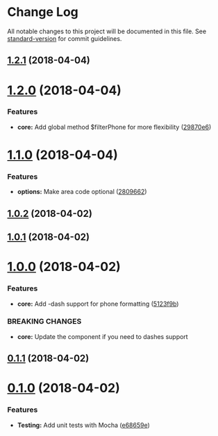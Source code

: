 # Change Log

All notable changes to this project will be documented in this file. See [standard-version](https://github.com/conventional-changelog/standard-version) for commit guidelines.

<a name="1.2.1"></a>
## [1.2.1](https://github.com/evildvl/vue-e164/compare/v1.2.0...v1.2.1) (2018-04-04)



<a name="1.2.0"></a>
# [1.2.0](https://github.com/evildvl/vue-e164/compare/v1.1.0...v1.2.0) (2018-04-04)


### Features

* **core:** Add global method $filterPhone for more flexibility ([29870e6](https://github.com/evildvl/vue-e164/commit/29870e6))



<a name="1.1.0"></a>
# [1.1.0](https://github.com/evildvl/vue-e164/compare/v1.0.2...v1.1.0) (2018-04-04)


### Features

* **options:** Make area code optional ([2809662](https://github.com/evildvl/vue-e164/commit/2809662))



<a name="1.0.2"></a>
## [1.0.2](https://github.com/evildvl/vue-e164/compare/v1.0.1...v1.0.2) (2018-04-02)



<a name="1.0.1"></a>
## [1.0.1](https://github.com/evildvl/vue-e164/compare/v1.0.0...v1.0.1) (2018-04-02)



<a name="1.0.0"></a>
# [1.0.0](https://github.com/evildvl/vue-e164/compare/v0.1.1...v1.0.0) (2018-04-02)


### Features

* **core:** Add -dash support for phone formatting ([5123f9b](https://github.com/evildvl/vue-e164/commit/5123f9b))


### BREAKING CHANGES

* **core:** Update the component if you need to dashes support



<a name="0.1.1"></a>
## [0.1.1](https://github.com/evildvl/vue-e164/compare/v0.1.0...v0.1.1) (2018-04-02)



<a name="0.1.0"></a>
# [0.1.0](https://github.com/evildvl/vue-e164/compare/0.0.6...0.1.0) (2018-04-02)


### Features

* **Testing:** Add unit tests with Mocha ([e68659e](https://github.com/evildvl/vue-e164/commit/e68659e))
